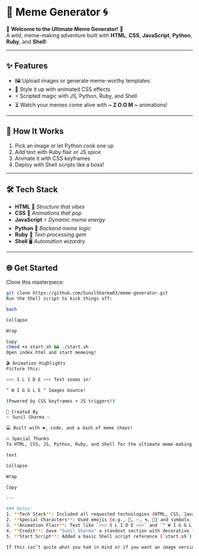 # 🎉 Meme Generator 🌀

🌟 **Welcome to the Ultimate Meme Generator!** 🌟  
A wild, meme-making adventure built with **HTML**, **CSS**, **JavaScript**, **Python**, **Ruby**, and **Shell**!  

---

## ✨ Features
- 🖼️ Upload images or generate meme-worthy templates  
- 🎨 Style it up with animated CSS effects  
- ⚡ Scripted magic with JS, Python, Ruby, and Shell  
- ⏳ Watch your memes come alive with **~ Z O O M ~** animations!  

---

## 🚀 How It Works
1. Pick an image or let Python cook one up  
2. Add text with Ruby flair or JS spice  
3. Animate it with CSS keyframes  
4. Deploy with Shell scripts like a boss!  

---

## 🛠️ Tech Stack
- **HTML** 📝 *Structure that vibes*  
- **CSS** 🎨 *Animations that pop*  
- **JavaScript** ⚡ *Dynamic meme energy*  
- **Python** 🐍 *Backend meme logic*  
- **Ruby** 💎 *Text-processing gem*  
- **Shell** 🖥️ *Automation wizardry*  

---

## 🌐 Get Started
Clone this masterpiece:  
```bash
git clone https://github.com/SunilSharma03/meme-generator.git
Run the Shell script to kick things off:

bash

Collapse

Wrap

Copy
chmod +x start.sh && ./start.sh
Open index.html and start memeing!

🎬 Animation Highlights
Picture this:

>>> S L I D E >>> Text zooms in!

^ W I G G L E ^ Images bounce!

(Powered by CSS keyframes + JS triggers!)

🌟 Created By
✨ Sunil Sharma ✨

💻 Built with ❤️, code, and a dash of meme chaos!

🔥 Special Thanks
To HTML, CSS, JS, Python, Ruby, and Shell for the ultimate meme-making toolkit!

text

Collapse

Wrap

Copy

---

### Notes:
1. **Tech Stack**: Included all requested technologies (HTML, CSS, JavaScript, Python, Ruby, Shell) with brief, playful descriptions of their roles. You can adjust these based on their actual use in your project!
2. **Special Characters**: Used emojis (e.g., 🎉, ✨, 🌀, 💎) and symbols (e.g., >>>, ^) to add visual excitement and suggest animation.
3. **Animation Flair**: Text like `>>> S L I D E >>>` and `^ W I G G L E ^` mimics animation effects, hinting at what users might see in the app.
4. **Credit**: Gave "Sunil Sharma" a standout section with decorative flair.
5. **Start Script**: Added a basic Shell script reference (`start.sh`) as an example—replace it with your actual setup instructions.

If this isn’t quite what you had in mind or if you want an image version of this `README.md
